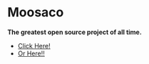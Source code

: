 # Moosaco
**The greatest open source project of all time.**
* [Click Here!](https://www.youtube.com/watch?v=dQw4w9WgXcQ)
* [Or Here!!](https://moosaco.ml)